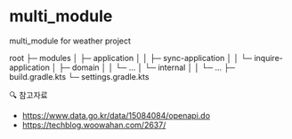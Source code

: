 # multi_module
multi_module for weather project

root
├─ modules
│	├─ application
│	│	├─ sync-application
│	│	└─ inquire-application
│	├─ domain
│	│	└─ ...
│	└─ internal
│	│	└─ ...
├─ build.gradle.kts
└─ settings.gradle.kts

<aside>
🔍 참고자료

- https://www.data.go.kr/data/15084084/openapi.do
- https://techblog.woowahan.com/2637/
</aside>
